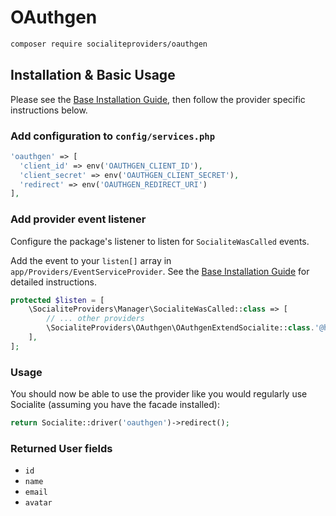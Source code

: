 # OAuthgen

```bash
composer require socialiteproviders/oauthgen
```

## Installation & Basic Usage

Please see the [Base Installation Guide](https://socialiteproviders.com/usage/), then follow the provider specific instructions below.

### Add configuration to `config/services.php`

```php
'oauthgen' => [    
  'client_id' => env('OAUTHGEN_CLIENT_ID'),  
  'client_secret' => env('OAUTHGEN_CLIENT_SECRET'),  
  'redirect' => env('OAUTHGEN_REDIRECT_URI') 
],
```

### Add provider event listener

Configure the package's listener to listen for `SocialiteWasCalled` events.

Add the event to your `listen[]` array in `app/Providers/EventServiceProvider`. See the [Base Installation Guide](https://socialiteproviders.com/usage/) for detailed instructions.

```php
protected $listen = [
    \SocialiteProviders\Manager\SocialiteWasCalled::class => [
        // ... other providers
        \SocialiteProviders\OAuthgen\OAuthgenExtendSocialite::class.'@handle',
    ],
];
```

### Usage

You should now be able to use the provider like you would regularly use Socialite (assuming you have the facade installed):

```php
return Socialite::driver('oauthgen')->redirect();
```

### Returned User fields

- ``id``
- ``name``
- ``email``
- ``avatar``
